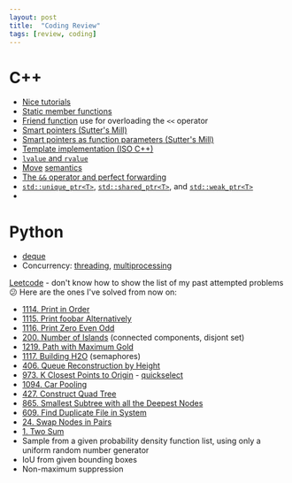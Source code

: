 ```yaml
---
layout: post
title:  "Coding Review"
tags: [review, coding]
---
```


# C++
- [Nice tutorials](http://www.cplusplus.com/doc/tutorial/)
- [Static member functions](https://www.learncpp.com/cpp-tutorial/812-static-member-functions/)
- [Friend function](https://docs.microsoft.com/en-us/cpp/standard-library/overloading-the-output-operator-for-your-own-classes) use for overloading the `<<` operator
- [Smart pointers (Sutter's Mill)](https://herbsutter.com/2013/05/29/gotw-89-solution-smart-pointers/)
- [Smart pointers as function parameters (Sutter's Mill)](https://herbsutter.com/2013/06/05/gotw-91-solution-smart-pointer-parameters/)
- [Template implementation (ISO C++)](https://isocpp.org/wiki/faq/templates#templates-defn-vs-decl)
- [`lvalue` and `rvalue`](https://learn.microsoft.com/en-us/cpp/cpp/lvalues-and-rvalues-visual-cpp)
- [Move](https://stackoverflow.com/a/3109981/2469613) [semantics](https://herbsutter.com/2020/02/17/move-simply/)
- [The `&&` operator and perfect forwarding](https://learn.microsoft.com/en-us/cpp/cpp/rvalue-reference-declarator-amp-amp)
- [`std::unique_ptr<T>`](https://learn.microsoft.com/en-us/cpp/cpp/how-to-create-and-use-unique-ptr-instances), [`std::shared_ptr<T>`](https://learn.microsoft.com/en-us/cpp/cpp/how-to-create-and-use-shared-ptr-instances), and [`std::weak_ptr<T>`](https://learn.microsoft.com/en-us/cpp/cpp/how-to-create-and-use-weak-ptr-instances?view=msvc-170)
- 

# Python
- [deque](https://pymotw.com/3/collections/deque.html)
- Concurrency: [threading](https://pymotw.com/3/threading/), [multiprocessing](https://pymotw.com/3/multiprocessing/)

[Leetcode](leetcode.com) - don't know how to show the list of my past attempted problems :confused:
Here are the ones I've solved from now on:
- [1114. Print in Order](https://leetcode.com/problems/print-in-order)
- [1115. Print foobar Alternatively](https://leetcode.com/problems/print-foobar-alternately)
- [1116. Print Zero Even Odd](https://leetcode.com/problems/print-zero-even-odd/)
- [200. Number of Islands](https://leetcode.com/problems/number-of-islands/) (connected components, disjont set)
- [1219. Path with Maximum Gold](https://leetcode.com/problems/path-with-maximum-gold/)
- [1117. Building H2O](https://leetcode.com/problems/building-h2o/) (semaphores)
- [406. Queue Reconstruction by Height](https://leetcode.com/problems/queue-reconstruction-by-height/)
- [973. K Closest Points to Origin](https://leetcode.com/problems/k-closest-points-to-origin/) - [quickselect](https://en.wikipedia.org/wiki/Quickselect)
- [1094. Car Pooling](https://leetcode.com/problems/car-pooling/submissions/)
- [427. Construct Quad Tree](https://leetcode.com/problems/construct-quad-tree/)
- [865. Smallest Subtree with all the Deepest Nodes](https://leetcode.com/problems/smallest-subtree-with-all-the-deepest-nodes/)
- [609. Find Duplicate File in System](https://leetcode.com/problems/find-duplicate-file-in-system/)
- [24. Swap Nodes in Pairs](https://leetcode.com/problems/swap-nodes-in-pairs/)
- [1. Two Sum](https://leetcode.com/problems/two-sum)
- Sample from a given probability density function list, using only a uniform random number generator
- IoU from given bounding boxes
- Non-maximum suppression

